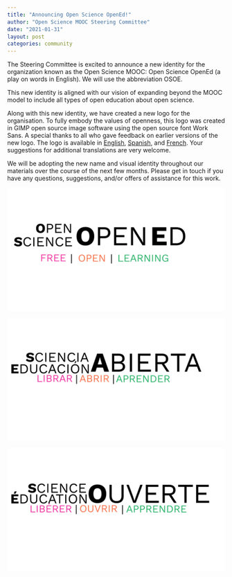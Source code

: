 ```yaml
---
title: "Announcing Open Science OpenEd!"
author: "Open Science MOOC Steering Committee"
date: "2021-01-31"
layout: post
categories: community
---
```



The Steering Committee is excited to announce a new identity for the organization known as the Open Science MOOC: Open Science OpenEd (a play on words in English). We will use the abbreviation OSOE.

This new identity is aligned with our vision of expanding beyond the MOOC model to include all types of open education about open science. 

Along with this new identity, we have created a new logo for the organisation. To fully embody the values of openness, this logo was created in GIMP open source image software using the open source font Work Sans. A special thanks to all who gave feedback on earlier versions of the new logo. The logo is available in [English](../assets/img/osm/osoe-logo-work-sans-spanish.png), [Spanish](../assets/img/osm/osoe-logo-work-sans-spanish.png), and [French](../assets/img/osm/osoe-logo-work-sans-french.png). Your suggestions for additional translations are very welcome.

We will be adopting the new name and visual identity throughout our materials over the course of the next few months. Please get in touch if you have any questions, suggestions, and/or offers of assistance for this work.

![Open Science OpenEd - English](../assets/img/osm/osoe-logo-work-sans-english.png)

![Open Science OpenEd - Spanish](../assets/img/osm/osoe-logo-work-sans-spanish.png)

![Open Science OpenEd - French](../assets/img/osm/osoe-logo-work-sans-french.png)
